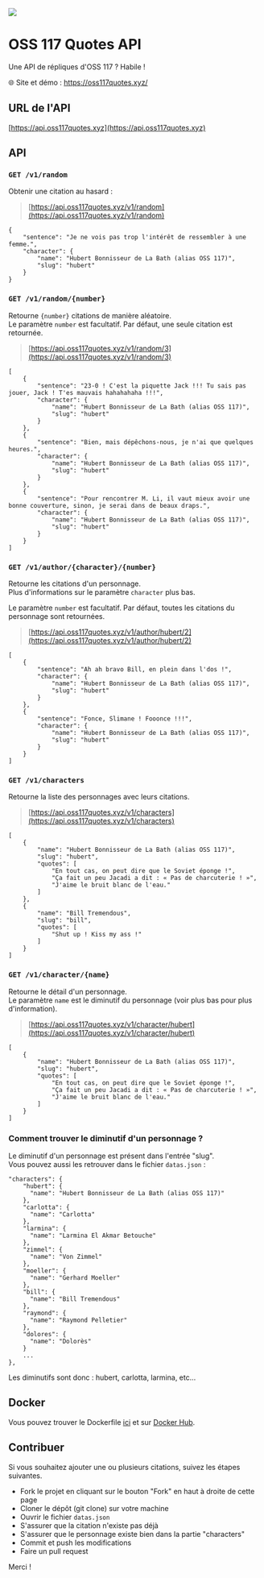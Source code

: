 
![](oss-177-quotes-api_header.png)

# OSS 117 Quotes API

Une API de répliques d'OSS 117 ? Habile !

:globe_with_meridians: Site et démo : https://oss117quotes.xyz/

## URL de l'API

[https://api.oss117quotes.xyz](https://api.oss117quotes.xyz)

## API

### `GET /v1/random`

Obtenir une citation au hasard :

> [https://api.oss117quotes.xyz/v1/random](https://api.oss117quotes.xyz/v1/random)

    {
        "sentence": "Je ne vois pas trop l'intérêt de ressembler à une femme.",
        "character": {
            "name": "Hubert Bonnisseur de La Bath (alias OSS 117)",
            "slug": "hubert"
        }
    }


### `GET /v1/random/{number}`

Retourne `{number}` citations de manière aléatoire.  
Le paramètre `number` est facultatif. Par défaut, une seule citation est retournée.

> [https://api.oss117quotes.xyz/v1/random/3](https://api.oss117quotes.xyz/v1/random/3)

    [
        {
            "sentence": "23-0 ! C'est la piquette Jack !!! Tu sais pas jouer, Jack ! T'es mauvais hahahahaha !!!",
            "character": {
                "name": "Hubert Bonnisseur de La Bath (alias OSS 117)",
                "slug": "hubert"
            }
        },
        {
            "sentence": "Bien, mais dépêchons-nous, je n'ai que quelques heures.",
            "character": {
                "name": "Hubert Bonnisseur de La Bath (alias OSS 117)",
                "slug": "hubert"
            }
        },
        {
            "sentence": "Pour rencontrer M. Li, il vaut mieux avoir une bonne couverture, sinon, je serai dans de beaux draps.",
            "character": {
                "name": "Hubert Bonnisseur de La Bath (alias OSS 117)",
                "slug": "hubert"
            }
        }
    ]


### `GET /v1/author/{character}/{number}`

Retourne les citations d'un personnage.  
Plus d'informations sur le paramètre `character` plus bas.

Le paramètre `number` est facultatif. Par défaut, toutes les citations du personnage sont retournées.

> [https://api.oss117quotes.xyz/v1/author/hubert/2](https://api.oss117quotes.xyz/v1/author/hubert/2)

    [
        {
            "sentence": "Ah ah bravo Bill, en plein dans l'dos !",
            "character": {
                "name": "Hubert Bonnisseur de La Bath (alias OSS 117)",
                "slug": "hubert"
            }
        },
        {
            "sentence": "Fonce, Slimane ! Fooonce !!!",
            "character": {
                "name": "Hubert Bonnisseur de La Bath (alias OSS 117)",
                "slug": "hubert"
            }
        }
    ]


### `GET /v1/characters`

Retourne la liste des personnages avec leurs citations.

> [https://api.oss117quotes.xyz/v1/characters](https://api.oss117quotes.xyz/v1/characters)

    [
        {
            "name": "Hubert Bonnisseur de La Bath (alias OSS 117)",
            "slug": "hubert",
            "quotes": [
                "En tout cas, on peut dire que le Soviet éponge !",
                "Ça fait un peu Jacadi a dit : « Pas de charcuterie ! »",
                "J'aime le bruit blanc de l'eau."
            ]
        },
        {
            "name": "Bill Tremendous",
            "slug": "bill",
            "quotes": [
                "Shut up ! Kiss my ass !"
            ]
        }
    ]


### `GET /v1/character/{name}`

Retourne le détail d'un personnage.  
Le paramètre `name` est le diminutif du personnage (voir plus bas pour plus d'information).

> [https://api.oss117quotes.xyz/v1/character/hubert](https://api.oss117quotes.xyz/v1/character/hubert)

    [
        {
            "name": "Hubert Bonnisseur de La Bath (alias OSS 117)",
            "slug": "hubert",
            "quotes": [
                "En tout cas, on peut dire que le Soviet éponge !",
                "Ça fait un peu Jacadi a dit : « Pas de charcuterie ! »",
                "J'aime le bruit blanc de l'eau."
            ]
        }
    ]



### Comment trouver le diminutif d'un personnage ?

Le diminutif d'un personnage est présent dans l'entrée "slug".  
Vous pouvez aussi les retrouver dans le fichier `datas.json` :

    "characters": {
        "hubert": {
          "name": "Hubert Bonnisseur de La Bath (alias OSS 117)"
        },
        "carlotta": {
          "name": "Carlotta"
        },
        "larmina": {
          "name": "Larmina El Akmar Betouche"
        },
        "zimmel": {
          "name": "Von Zimmel"
        },
        "moeller": {
          "name": "Gerhard Moeller"
        },
        "bill": {
          "name": "Bill Tremendous"
        },
        "raymond": {
          "name": "Raymond Pelletier"
        },
        "dolores": {
          "name": "Dolorès"
        }
        ...
    },

Les diminutifs sont donc : hubert, carlotta, larmina, etc...


## Docker

Vous pouvez trouver le Dockerfile [ici](https://github.com/shevabam/dockerfiles/tree/master/oss-117-quotes-api) et sur [Docker Hub](https://hub.docker.com/r/shevabam/oss-117-quotes-api/).


## Contribuer

Si vous souhaitez ajouter une ou plusieurs citations, suivez les étapes suivantes.

* Fork le projet en cliquant sur le bouton "Fork" en haut à droite de cette page
* Cloner le dépôt (git clone) sur votre machine
* Ouvrir le fichier `datas.json`
* S'assurer que la citation n'existe pas déjà
* S'assurer que le personnage existe bien dans la partie "characters"
* Commit et push les modifications
* Faire un pull request

Merci !